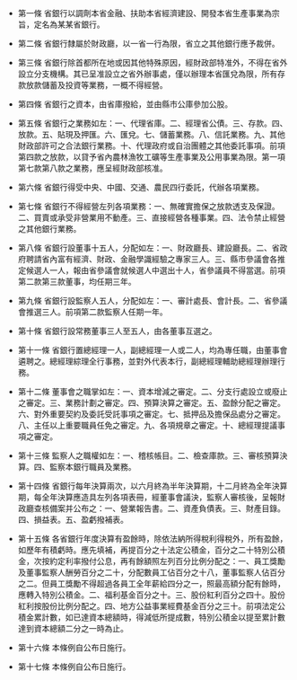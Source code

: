 * 第一條 省銀行以調劑本省金融、扶助本省經濟建設、開發本省生產事業為宗旨，定名為某某省銀行。

* 第二條 省銀行隸屬於財政廳，以一省一行為限，省立之其他銀行應予裁併。

* 第三條 省銀行除首都所在地或因其他特殊原因，經財政部特准外，不得在省外設立分支機構。其已呈准設立之省外辦事處，僅以辦理本省匯兌為限，所有存款放款儲蓄及投資等業務，一概不得經營。

* 第四條 省銀行之資本，由省庫撥給，並由縣市公庫參加公股。

* 第五條 省銀行之業務如左：一、代理省庫。二、經理省公債。三、存款。四、放款。五、貼現及押匯。六、匯兌。七、儲蓄業務。八、信託業務。九、其他財政部許可之合法銀行業務。十、代理政府或自治團體之其他委託事項。前項第四款之放款，以貸予省內農林漁牧工礦等生產事業及公用事業為限。第一項第七款第八款之業務，應呈經財政部核准。

* 第六條 省銀行得受中央、中國、交通、農民四行委託，代辦各項業務。

* 第七條 省銀行不得經營左列各項業務：一、無確實擔保之放款透支及保證。二、買賣或承受非營業用不動產。三、直接經營各種事業。四、法令禁止經營之其他銀行業務。

* 第八條 省銀行設董事十五人，分配如左：一、財政廳長、建設廳長。二、省政府聘請省內富有經濟、財政、金融學識經驗之專家三人。三、縣市參議會各推定候選人一人，報由省參議會就候選人中選出十人，省參議員不得當選。前項第二款第三款董事，均任期三年。

* 第九條 省銀行設監察人五人，分配如左：一、審計處長、會計長。二、省參議會推選三人。前項第二款監察人任期一年。

* 第十條 省銀行設常務董事三人至五人，由各董事互選之。

* 第十一條 省銀行置總經理一人，副總經理一人或二人，均為專任職，由董事會遴聘之。總經理綜理全行事務，並對外代表本行，副總經理輔助總經理辦理行務。

* 第十二條 董事會之職掌如左：一、資本增減之審定。二、分支行處設立或廢止之審定。三、業務計劃之審定。四、預算決算之審定。五、盈餘分配之審定。六、對外重要契約及委託受託事項之審定。七、抵押品及擔保品處分之審定。八、主任以上重要職員任免之審定。九、各項規章之審定。十、總經理提議事項之審定。

* 第十三條 監察人之職權如左：一、稽核帳目。二、檢查庫款。三、審核預算決算。四、監察本銀行職員及業務。

* 第十四條 省銀行每年決算兩次，以六月終為半年決算期，十二月終為全年決算期，每全年決算應造具左列各項表冊，經董事會議決，監察人審核後，呈報財政廳查核備案并公布之：一、營業報告書。二、資產負債表。三、財產目錄。四、損益表。五、盈虧撥補表。

* 第十五條 各省銀行年度決算有盈餘時，除依法納所得稅利得稅外，所有盈餘，如歷年有積虧時。應先填補，再提百分之十法定公積金，百分之二十特別公積金，次按約定利率撥付公息，再有餘額照左列百分比例分配之：一、員工獎勵及董事監察人酬勞百分之二十，分配數員工佔百分之十八，董事監察人佔百分之二。但員工獎勵不得超過各員工全年薪給四分之一，照最高額分配有餘時，應轉入特別公積金。二、福利基金百分之十。三、股份紅利百分之四十。股份紅利按股份比例分配之。四、地方公益事業經費基金百分之三十。前項法定公積金累計數，如已達資本總額時，得減低所提成數，特別公積金以提至累計數達到資本總額二分之一時為止。

* 第十六條 本條例自公布日施行。

* 第十七條 本條例自公布日施行。

